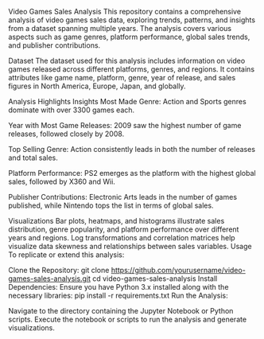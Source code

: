 Video Games Sales Analysis
This repository contains a comprehensive analysis of video games sales data, exploring trends, patterns, and insights from a dataset spanning multiple years. The analysis covers various aspects such as game genres, platform performance, global sales trends, and publisher contributions.

Dataset
The dataset used for this analysis includes information on video games released across different platforms, genres, and regions. It contains attributes like game name, platform, genre, year of release, and sales figures in North America, Europe, Japan, and globally.

Analysis Highlights
Insights
Most Made Genre: Action and Sports genres dominate with over 3300 games each.

Year with Most Game Releases: 2009 saw the highest number of game releases, followed closely by 2008.

Top Selling Genre: Action consistently leads in both the number of releases and total sales.

Platform Performance: PS2 emerges as the platform with the highest global sales, followed by X360 and Wii.

Publisher Contributions: Electronic Arts leads in the number of games published, while Nintendo tops the list in terms of global sales.

Visualizations
Bar plots, heatmaps, and histograms illustrate sales distribution, genre popularity, and platform performance over different years and regions.
Log transformations and correlation matrices help visualize data skewness and relationships between sales variables.
Usage
To replicate or extend this analysis:

Clone the Repository:
git clone https://github.com/yourusername/video-games-sales-analysis.git
cd video-games-sales-analysis
Install Dependencies:
Ensure you have Python 3.x installed along with the necessary libraries:
pip install -r requirements.txt
Run the Analysis:

Navigate to the directory containing the Jupyter Notebook or Python scripts.
Execute the notebook or scripts to run the analysis and generate visualizations.
